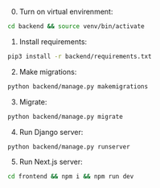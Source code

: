 0. Turn on virtual envirenment:

```bash
cd backend && source venv/bin/activate
```

1. Install requirements:

```bash
pip3 install -r backend/requirements.txt
```

2. Make migrations:

```bash
python backend/manage.py makemigrations
```

3. Migrate:

```bash
python backend/manage.py migrate
```

4. Run Django server:

```bash
python backend/manage.py runserver
```

5. Run Next.js server:

```bash
cd frontend && npm i && npm run dev
```
